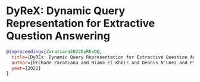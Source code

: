 # DyReX: Dynamic Query Representation for Extractive Question Answering

```bibtex
@inproceedings{Zaratiana2022DyRExDQ,
  title={DyREx: Dynamic Query Representation for Extractive Question Answering},
  author={Urchade Zaratiana and Niama El Khbir and Dennis N'unez and Pierre Holat and Nadi Tomeh and Thierry Charnois},
  year={2022}
}
```
